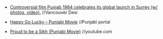
- [Controversial film Punjab 1984 celebrates its global launch in Surrey (w/ photos, video).](http://www.vancouverdesi.com/news/controversial-film-punjab-1984-celebrates-its-global-launch-in-surrey-w-photos-video/759192/) //Vancouver Desi

- [Happy Go Lucky – Punjabi Movie](http://www.punjabiportal.com/articles/happy-go-lucky-punjabi-movie) //Punjabi portal

- [Proud to be a Sikh (Punjabi Movie)](https://www.youtube.com/watch?v=dNrgfj_kk1g) //youtube.com
